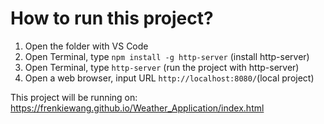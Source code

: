
# How to run this project?

1) Open the folder with VS Code
2) Open Terminal, type `npm install -g http-server` (install http-server)
3) Open Terminal, type `http-server` (run the project with http-server)
4) Open a web browser, input URL `http://localhost:8080/`(local project)

This project will be running on:
https://frenkiewang.github.io/Weather_Application/index.html
